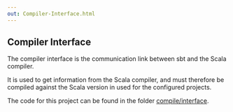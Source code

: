 ```yaml
---
out: Compiler-Interface.html
---
```


Compiler Interface
------------------

The compiler interface is the communication link between sbt and the
Scala compiler.

It is used to get information from the Scala compiler, and must therefore
be compiled against the Scala version in used for the configured projects.

The code for this project can be found in the folder [compile/interface](https://github.com/sbt/sbt/tree/0.13/compile/interface).
